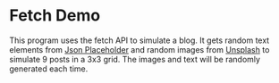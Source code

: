 # Fetch Demo

This program uses the fetch API to simulate a blog. It gets random text elements from [Json Placeholder](https://jsonplaceholder.typicode.com/posts) and random images from [Unsplash](https://unsplash.it) to simulate 9 posts in a 3x3 grid. The images and text will be randomly generated each time.
